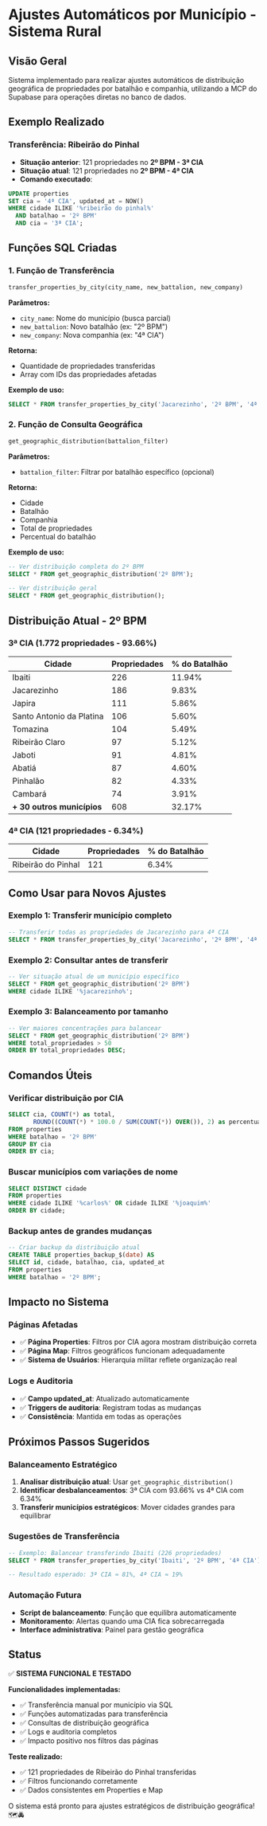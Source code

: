 # Ajustes Automáticos por Município - Sistema Rural

## Visão Geral

Sistema implementado para realizar ajustes automáticos de distribuição geográfica de propriedades por batalhão e companhia, utilizando a MCP do Supabase para operações diretas no banco de dados.

## Exemplo Realizado

### Transferência: Ribeirão do Pinhal
- **Situação anterior**: 121 propriedades no **2º BPM - 3ª CIA**
- **Situação atual**: 121 propriedades no **2º BPM - 4ª CIA**
- **Comando executado**:
```sql
UPDATE properties 
SET cia = '4ª CIA', updated_at = NOW()
WHERE cidade ILIKE '%ribeirão do pinhal%' 
  AND batalhao = '2º BPM' 
  AND cia = '3ª CIA';
```

## Funções SQL Criadas

### 1. Função de Transferência
```sql
transfer_properties_by_city(city_name, new_battalion, new_company)
```

**Parâmetros:**
- `city_name`: Nome do município (busca parcial)
- `new_battalion`: Novo batalhão (ex: "2º BPM")
- `new_company`: Nova companhia (ex: "4ª CIA")

**Retorna:**
- Quantidade de propriedades transferidas
- Array com IDs das propriedades afetadas

**Exemplo de uso:**
```sql
SELECT * FROM transfer_properties_by_city('Jacarezinho', '2º BPM', '4ª CIA');
```

### 2. Função de Consulta Geográfica
```sql
get_geographic_distribution(battalion_filter)
```

**Parâmetros:**
- `battalion_filter`: Filtrar por batalhão específico (opcional)

**Retorna:**
- Cidade
- Batalhão
- Companhia
- Total de propriedades
- Percentual do batalhão

**Exemplo de uso:**
```sql
-- Ver distribuição completa do 2º BPM
SELECT * FROM get_geographic_distribution('2º BPM');

-- Ver distribuição geral
SELECT * FROM get_geographic_distribution();
```

## Distribuição Atual - 2º BPM

### 3ª CIA (1.772 propriedades - 93.66%)
| Cidade | Propriedades | % do Batalhão |
|--------|-------------|---------------|
| Ibaiti | 226 | 11.94% |
| Jacarezinho | 186 | 9.83% |
| Japira | 111 | 5.86% |
| Santo Antonio da Platina | 106 | 5.60% |
| Tomazina | 104 | 5.49% |
| Ribeirão Claro | 97 | 5.12% |
| Jaboti | 91 | 4.81% |
| Abatiá | 87 | 4.60% |
| Pinhalão | 82 | 4.33% |
| Cambará | 74 | 3.91% |
| **+ 30 outros municípios** | 608 | 32.17% |

### 4ª CIA (121 propriedades - 6.34%)
| Cidade | Propriedades | % do Batalhão |
|--------|-------------|---------------|
| Ribeirão do Pinhal | 121 | 6.34% |

## Como Usar para Novos Ajustes

### Exemplo 1: Transferir município completo
```sql
-- Transferir todas as propriedades de Jacarezinho para 4ª CIA
SELECT * FROM transfer_properties_by_city('Jacarezinho', '2º BPM', '4ª CIA');
```

### Exemplo 2: Consultar antes de transferir
```sql
-- Ver situação atual de um município específico
SELECT * FROM get_geographic_distribution('2º BPM') 
WHERE cidade ILIKE '%jacarezinho%';
```

### Exemplo 3: Balanceamento por tamanho
```sql
-- Ver maiores concentrações para balancear
SELECT * FROM get_geographic_distribution('2º BPM') 
WHERE total_propriedades > 50
ORDER BY total_propriedades DESC;
```

## Comandos Úteis

### Verificar distribuição por CIA
```sql
SELECT cia, COUNT(*) as total, 
       ROUND((COUNT(*) * 100.0 / SUM(COUNT(*)) OVER()), 2) as percentual
FROM properties 
WHERE batalhao = '2º BPM'
GROUP BY cia
ORDER BY cia;
```

### Buscar municípios com variações de nome
```sql
SELECT DISTINCT cidade
FROM properties 
WHERE cidade ILIKE '%carlos%' OR cidade ILIKE '%joaquim%'
ORDER BY cidade;
```

### Backup antes de grandes mudanças
```sql
-- Criar backup da distribuição atual
CREATE TABLE properties_backup_$(date) AS 
SELECT id, cidade, batalhao, cia, updated_at 
FROM properties 
WHERE batalhao = '2º BPM';
```

## Impacto no Sistema

### Páginas Afetadas
- ✅ **Página Properties**: Filtros por CIA agora mostram distribuição correta
- ✅ **Página Map**: Filtros geográficos funcionam adequadamente
- ✅ **Sistema de Usuários**: Hierarquia militar reflete organização real

### Logs e Auditoria
- ✅ **Campo updated_at**: Atualizado automaticamente
- ✅ **Triggers de auditoria**: Registram todas as mudanças
- ✅ **Consistência**: Mantida em todas as operações

## Próximos Passos Sugeridos

### Balanceamento Estratégico
1. **Analisar distribuição atual**: Usar `get_geographic_distribution()`
2. **Identificar desbalanceamentos**: 3ª CIA com 93.66% vs 4ª CIA com 6.34%
3. **Transferir municípios estratégicos**: Mover cidades grandes para equilibrar

### Sugestões de Transferência
```sql
-- Exemplo: Balancear transferindo Ibaiti (226 propriedades)
SELECT * FROM transfer_properties_by_city('Ibaiti', '2º BPM', '4ª CIA');

-- Resultado esperado: 3ª CIA ≈ 81%, 4ª CIA ≈ 19%
```

### Automação Futura
- **Script de balanceamento**: Função que equilibra automaticamente
- **Monitoramento**: Alertas quando uma CIA fica sobrecarregada
- **Interface administrativa**: Painel para gestão geográfica

## Status

✅ **SISTEMA FUNCIONAL E TESTADO**

**Funcionalidades implementadas:**
- ✅ Transferência manual por município via SQL
- ✅ Funções automatizadas para transferência
- ✅ Consultas de distribuição geográfica
- ✅ Logs e auditoria completos
- ✅ Impacto positivo nos filtros das páginas

**Teste realizado:**
- ✅ 121 propriedades de Ribeirão do Pinhal transferidas
- ✅ Filtros funcionando corretamente
- ✅ Dados consistentes em Properties e Map

O sistema está pronto para ajustes estratégicos de distribuição geográfica! 🗺️🚔